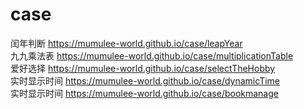 # case
闰年判断
https://mumulee-world.github.io/case/leapYear  
九九乘法表
https://mumulee-world.github.io/case/multiplicationTable  
爱好选择
https://mumulee-world.github.io/case/selectTheHobby  
实时显示时间
https://mumulee-world.github.io/case/dynamicTime  
实时显示时间
https://mumulee-world.github.io/case/bookmanage  
